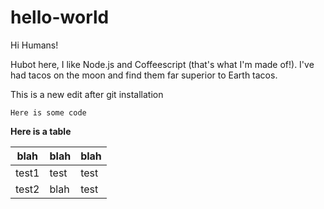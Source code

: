 # hello-world

Hi Humans!

Hubot here, I like Node.js and Coffeescript (that's what I'm made of!).
I've had tacos on the moon and find them far superior to Earth tacos.

This is a new edit after git installation

``Here is some code``

**Here is a table**

|blah|blah|blah |
|---|---|---| 
|test1|test|test|
|test2|blah|test|